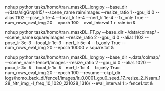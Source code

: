 nohup python tasks/homo/train_maskDL_long.py --base_dir ~/data/sigGraph15/ --scene_name rain/images --resize_ratio 1 --gpu_id 0 --alias 1102 --pose_lr 1e-4 --focal_lr 1e-4 --nerf_lr 1e-4 --fx_only True --num_rows_eval_img 20 --epoch 100 --eval_interval 1 > rain.txt &

nohup python tasks/homo/train_maskDL_FT.py --base_dir ~/data/colmap/ --scene_name square/images --resize_ratio 2 --gpu_id 0 --alias 1102 --pose_lr 3e-3 --focal_lr 1e-3 --nerf_lr 5e-4 --fx_only True --num_rows_eval_img 20 --epoch 10000 > square.txt &

nohup python tasks/homo/train_maskDL_long.py --base_dir ~/data/colmap/ --scene_name fence1/images --resize_ratio 2 --gpu_id 0 --alias 1020 --pose_lr 3e-5 --focal_lr 1e-5 --nerf_lr 1e-4 --fx_only True --num_rows_eval_img 20 --epoch 100 --resume --ckpt_dir logs/homo_back_dl/fence1/images/lr_0.0001_gpu0_seed_17_resize_2_Nsam_128_Ntr_img_-1_freq_10_1020_221028_1316/ --eval_interval 1 > fence1.txt &